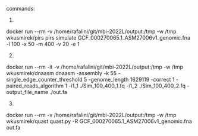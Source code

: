 commands:

1)

docker run --rm -v /home/rafalini/git/mbi-2022L/output:/tmp -w /tmp wkusmirek/pirs pirs simulate GCF_000270065.1_ASM27006v1_genomic.fna -l 100 -x 50 -m 400 -v 20 -e 1

2)

docker run --rm -it -v /home/rafalini/git/mbi-2022L/output:/tmp -w /tmp wkusmirek/dnaasm dnaasm -assembly -k 55 -single_edge_counter_threshold 5 -genome_length 1629119 -correct 1 -paired_reads_algorithm 1 -i1_1 ./Sim_100_400_1.fq -i1_2 ./Sim_100_400_2.fq -output_file_name ./out.fa

3)

docker run --rm -v /home/rafalini/git/mbi-2022L/output:/tmp -w /tmp wkusmirek/quast quast.py -R GCF_000270065.1_ASM27006v1_genomic.fna out.fa